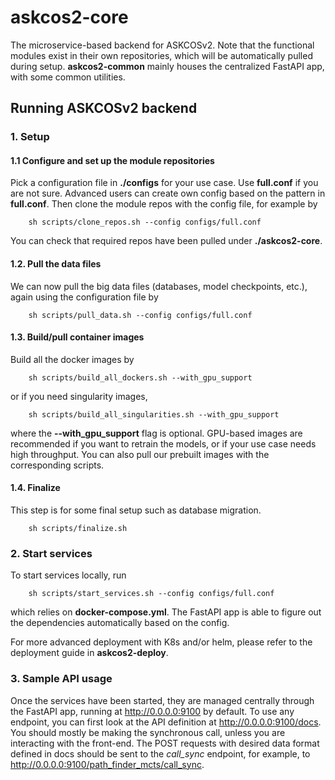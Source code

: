 # askcos2-core
The microservice-based backend for ASKCOSv2. Note that the functional modules exist in their own repositories, which will be automatically pulled during setup. **askcos2-common** mainly houses the centralized FastAPI app, with some common utilities.

## Running ASKCOSv2 backend
### 1. Setup
#### 1.1 Configure and set up the module repositories

Pick a configuration file in **./configs** for your use case. Use **full.conf** if you are not sure. Advanced users can create own config based on the pattern in **full.conf**. Then clone the module repos with the config file, for example by
```
    sh scripts/clone_repos.sh --config configs/full.conf
```
You can check that required repos have been pulled under **./askcos2-core**.

#### 1.2. Pull the data files

We can now pull the big data files (databases, model checkpoints, etc.), again using the configuration file by
```
    sh scripts/pull_data.sh --config configs/full.conf
```

#### 1.3. Build/pull container images

Build all the docker images by
```
    sh scripts/build_all_dockers.sh --with_gpu_support
```
or if you need singularity images,
```
    sh scripts/build_all_singularities.sh --with_gpu_support
```
where the **--with_gpu_support** flag is optional. GPU-based images are recommended if you want to retrain the models, or if your use case needs high throughput.
You can also pull our prebuilt images with the corresponding scripts.

#### 1.4. Finalize
This step is for some final setup such as database migration.
```
    sh scripts/finalize.sh
```

### 2. Start services
To start services locally, run
```
    sh scripts/start_services.sh --config configs/full.conf
```
which relies on **docker-compose.yml**. The FastAPI app is able to figure out the dependencies automatically based on the config.

For more advanced deployment with K8s and/or helm, please refer to the deployment guide in **askcos2-deploy**.

### 3. Sample API usage
Once the services have been started, they are managed centrally through the FastAPI app, running at http://0.0.0.0:9100 by default. To use any endpoint, you can first look at the API definition at http://0.0.0.0:9100/docs. You should mostly be making the synchronous call, unless you are interacting with the front-end. The POST requests with desired data format defined in docs should be sent to the *call_sync* endpoint, for example, to http://0.0.0.0:9100/path_finder_mcts/call_sync.
